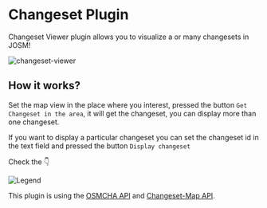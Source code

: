 # Changeset Plugin

Changeset Viewer plugin allows you to visualize a or many changesets in JOSM! 

![changeset-viewer](https://user-images.githubusercontent.com/1152236/35937653-deae6742-0c14-11e8-84a0-d65039afac45.gif)


## How it works?

Set the map view in the place where you interest, pressed the button `Get Changeset in the area`, it will get the changeset, you can display more than one changeset.

If you want to display a particular changeset you can set the changeset id in the text field and pressed the button `Display changeset`

Check the 👇 

![Legend](https://user-images.githubusercontent.com/1152236/35940490-5e217c64-0c1d-11e8-96d8-3098d6414a9a.png) 


This plugin is using the [OSMCHA API](https://osmcha.mapbox.com/) and [Changeset-Map API](https://github.com/osmlab/changeset-map).
